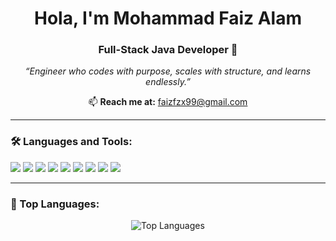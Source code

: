 <h1 align="center">Hola, I'm Mohammad Faiz Alam</h1>
<h3 align="center">Full-Stack Java Developer 🚀</h3>
<p align="center"><em>“Engineer who codes with purpose, scales with structure, and learns endlessly.”</em></p>

<p align="center">
  📫 <strong>Reach me at:</strong> <a href="mailto:faizfzx99@gmail.com">faizfzx99@gmail.com</a>
</p>

---

<h3 align="left">🛠️ Languages and Tools:</h3>
<p align="left">
  <img src="https://img.shields.io/badge/Java-F8DC75?style=flat&logo=java&logoColor=black" />
  <img src="https://img.shields.io/badge/HTML5-E34F26?style=flat&logo=html5&logoColor=white" />
  <img src="https://img.shields.io/badge/CSS3-1572B6?style=flat&logo=css3&logoColor=white" />
  <img src="https://img.shields.io/badge/JavaScript-F7DF1E?style=flat&logo=javascript&logoColor=black" />
  <img src="https://img.shields.io/badge/React-61DAFB?style=flat&logo=react&logoColor=black" />
  <img src="https://img.shields.io/badge/Spring_Boot-6DB33F?style=flat&logo=springboot&logoColor=white" />
  <img src="https://img.shields.io/badge/MySQL-4479A1?style=flat&logo=mysql&logoColor=white" />
  <img src="https://img.shields.io/badge/Git-F05032?style=flat&logo=git&logoColor=white" />
  <img src="https://img.shields.io/badge/GitHub-181717?style=flat&logo=github&logoColor=white" />
</p>

---



<h3 align="left">📌 Top Languages:</h3>
<p align="center">
  <img src="https://github-readme-stats.vercel.app/api/top-langs/?username=faizkhh&layout=compact&theme=radical" alt="Top Languages" />
</p>
